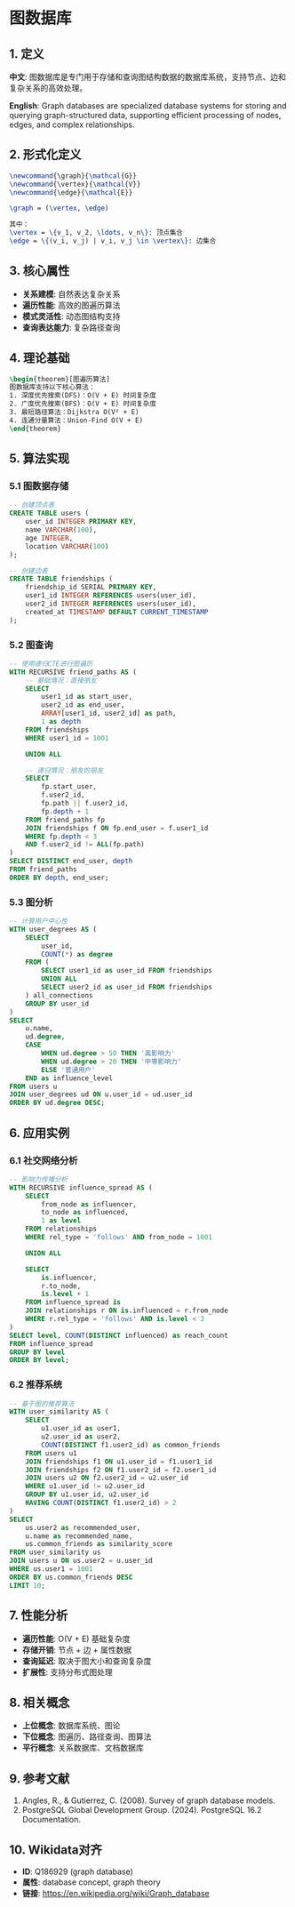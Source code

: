 # 图数据库

## 1. 定义

**中文**: 图数据库是专门用于存储和查询图结构数据的数据库系统，支持节点、边和复杂关系的高效处理。

**English**: Graph databases are specialized database systems for storing and querying graph-structured data, supporting efficient processing of nodes, edges, and complex relationships.

## 2. 形式化定义

```latex
\newcommand{\graph}{\mathcal{G}}
\newcommand{\vertex}{\mathcal{V}}
\newcommand{\edge}{\mathcal{E}}

\graph = (\vertex, \edge)

其中：
\vertex = \{v_1, v_2, \ldots, v_n\}: 顶点集合
\edge = \{(v_i, v_j) | v_i, v_j \in \vertex\}: 边集合
```

## 3. 核心属性

- **关系建模**: 自然表达复杂关系
- **遍历性能**: 高效的图遍历算法
- **模式灵活性**: 动态图结构支持
- **查询表达能力**: 复杂路径查询

## 4. 理论基础

```latex
\begin{theorem}[图遍历算法]
图数据库支持以下核心算法：
1. 深度优先搜索(DFS)：O(V + E) 时间复杂度
2. 广度优先搜索(BFS)：O(V + E) 时间复杂度
3. 最短路径算法：Dijkstra O(V² + E)
4. 连通分量算法：Union-Find O(V + E)
\end{theorem}
```

## 5. 算法实现

### 5.1 图数据存储

```sql
-- 创建顶点表
CREATE TABLE users (
    user_id INTEGER PRIMARY KEY,
    name VARCHAR(100),
    age INTEGER,
    location VARCHAR(100)
);

-- 创建边表
CREATE TABLE friendships (
    friendship_id SERIAL PRIMARY KEY,
    user1_id INTEGER REFERENCES users(user_id),
    user2_id INTEGER REFERENCES users(user_id),
    created_at TIMESTAMP DEFAULT CURRENT_TIMESTAMP
);
```

### 5.2 图查询

```sql
-- 使用递归CTE进行图遍历
WITH RECURSIVE friend_paths AS (
    -- 基础情况：直接朋友
    SELECT
        user1_id as start_user,
        user2_id as end_user,
        ARRAY[user1_id, user2_id] as path,
        1 as depth
    FROM friendships
    WHERE user1_id = 1001

    UNION ALL

    -- 递归情况：朋友的朋友
    SELECT
        fp.start_user,
        f.user2_id,
        fp.path || f.user2_id,
        fp.depth + 1
    FROM friend_paths fp
    JOIN friendships f ON fp.end_user = f.user1_id
    WHERE fp.depth < 3
    AND f.user2_id != ALL(fp.path)
)
SELECT DISTINCT end_user, depth
FROM friend_paths
ORDER BY depth, end_user;
```

### 5.3 图分析

```sql
-- 计算用户中心性
WITH user_degrees AS (
    SELECT
        user_id,
        COUNT(*) as degree
    FROM (
        SELECT user1_id as user_id FROM friendships
        UNION ALL
        SELECT user2_id as user_id FROM friendships
    ) all_connections
    GROUP BY user_id
)
SELECT
    u.name,
    ud.degree,
    CASE
        WHEN ud.degree > 50 THEN '高影响力'
        WHEN ud.degree > 20 THEN '中等影响力'
        ELSE '普通用户'
    END as influence_level
FROM users u
JOIN user_degrees ud ON u.user_id = ud.user_id
ORDER BY ud.degree DESC;
```

## 6. 应用实例

### 6.1 社交网络分析

```sql
-- 影响力传播分析
WITH RECURSIVE influence_spread AS (
    SELECT
        from_node as influencer,
        to_node as influenced,
        1 as level
    FROM relationships
    WHERE rel_type = 'follows' AND from_node = 1001

    UNION ALL

    SELECT
        is.influencer,
        r.to_node,
        is.level + 1
    FROM influence_spread is
    JOIN relationships r ON is.influenced = r.from_node
    WHERE r.rel_type = 'follows' AND is.level < 3
)
SELECT level, COUNT(DISTINCT influenced) as reach_count
FROM influence_spread
GROUP BY level
ORDER BY level;
```

### 6.2 推荐系统

```sql
-- 基于图的推荐算法
WITH user_similarity AS (
    SELECT
        u1.user_id as user1,
        u2.user_id as user2,
        COUNT(DISTINCT f1.user2_id) as common_friends
    FROM users u1
    JOIN friendships f1 ON u1.user_id = f1.user1_id
    JOIN friendships f2 ON f1.user2_id = f2.user1_id
    JOIN users u2 ON f2.user2_id = u2.user_id
    WHERE u1.user_id != u2.user_id
    GROUP BY u1.user_id, u2.user_id
    HAVING COUNT(DISTINCT f1.user2_id) > 2
)
SELECT
    us.user2 as recommended_user,
    u.name as recommended_name,
    us.common_friends as similarity_score
FROM user_similarity us
JOIN users u ON us.user2 = u.user_id
WHERE us.user1 = 1001
ORDER BY us.common_friends DESC
LIMIT 10;
```

## 7. 性能分析

- **遍历性能**: O(V + E) 基础复杂度
- **存储开销**: 节点 + 边 + 属性数据
- **查询延迟**: 取决于图大小和查询复杂度
- **扩展性**: 支持分布式图处理

## 8. 相关概念

- **上位概念**: 数据库系统、图论
- **下位概念**: 图遍历、路径查询、图算法
- **平行概念**: 关系数据库、文档数据库

## 9. 参考文献

1. Angles, R., & Gutierrez, C. (2008). Survey of graph database models.
2. PostgreSQL Global Development Group. (2024). PostgreSQL 16.2 Documentation.

## 10. Wikidata对齐

- **ID**: Q186929 (graph database)
- **属性**: database concept, graph theory
- **链接**: <https://en.wikipedia.org/wiki/Graph_database>
